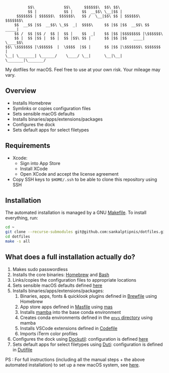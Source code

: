


              $$\             $$\      $$$$$$\  $$\ $$\                     
              $$ |            $$ |    $$  __$$\ \__|$$ |                    
         $$$$$$$ | $$$$$$\  $$$$$$\   $$ /  \__|$$\ $$ | $$$$$$\   $$$$$$$\ 
        $$  __$$ |$$  __$$\ \_$$  _|  $$$$\     $$ |$$ |$$  __$$\ $$  _____|
        $$ /  $$ |$$ /  $$ |  $$ |    $$  _|    $$ |$$ |$$$$$$$$ |\$$$$$$\  
        $$ |  $$ |$$ |  $$ |  $$ |$$\ $$ |      $$ |$$ |$$   ____| \____$$\ 
    $$\ \$$$$$$$ |\$$$$$$  |  \$$$$  |$$ |      $$ |$$ |\$$$$$$$\ $$$$$$$  |
    \__| \_______| \______/    \____/ \__|      \__|\__| \_______|\_______/ 
                                                                            
                                                                                                                                
My dotfiles for macOS. Feel free to use at your own risk. Your mileage may vary.

## Overview
* Installs Homebrew
* Symlinks or copies configuration files
* Sets sensible macOS defaults
* Installs binaries/apps/extensions/packages
* Configures the dock
* Sets default apps for select filetypes

## Requirements
* Xcode:
   - Sign into App Store
   - Install XCode
   - Open XCode and accept the license agreement
* Copy SSH keys to `$HOME/.ssh` to be able to clone this repository using SSH
   
## Installation
The automated installation is managed by a GNU [Makefile](Makefile). To install everything, run:
```bash
cd ~
git clone --recurse-submodules git@github.com:sankalptipnis/dotfiles.git
cd dotfiles
make -s all
```
## What does a full installation actually do?
1. Makes sudo passwordless
2. Installs the core binaries: [Homebrew](https://brew.sh/) and [Bash](https://www.gnu.org/software/bash/)
3. Links/copies the configuration files to appropriate locations
4. Sets sensible macOS defaults defined [here](macos/defaults.sh)
5. Installs binaries/apps/extensions/packages: 
   1. Binaries, apps, fonts & quicklook plugins defined in [Brewfile](homebrew/Brewfile) using Homebrew
   2. App store apps defined in [Masfile](homebrew/Masfile) using [mas](https://github.com/mas-cli/mas)
   3. Installs [mamba](https://github.com/mamba-org/mamba) into the base conda environment
   4. Creates conda environments defined in the [`envs` directory](conda/envs/) using mamba
   5. Installs VSCode extensions defined in [Codefile](vscode/extensions/Codefile)
   6. Imports iTerm color profiles
6. Configures the dock using [Dockutil](https://github.com/kcrawford/dockutil): configuration is defined [here](macos/dock.sh)
7.  Sets default apps for select filetypes using [Duti](https://github.com/moretension/duti): configuration is defined in [Dutifile](duti/Dutifile)

 
PS : For full instructions (including all the manual steps + the above automated installation) to set up a new macOS system, see [here](instructions/setup.md).


